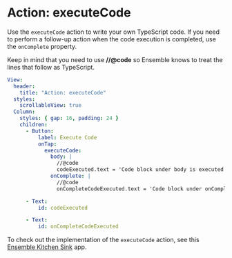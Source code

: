 # Action: executeCode

Use the `executeCode` action to write your own TypeScript code. If you need to perform a follow-up action when the code execution is completed, use the `onComplete` property.

Keep in mind that you need to use **//@code** so Ensemble knows to treat the lines that follow as TypeScript.

```yaml
View:
  header:
    title: "Action: executeCode"
  styles:
    scrollableView: true
  Column: 
    styles: { gap: 16, padding: 24 }
    children:
      - Button:
          label: Execute Code
          onTap:
            executeCode:
              body: |
                //@code
                codeExecuted.text = 'Code block under body is executed';
              onComplete: |
                //@code
                onCompleteCodeExecuted.text = 'Code block under onComplete is executed';

      - Text:
          id: codeExecuted

      - Text:
          id: onCompleteCodeExecuted
```

To check out the implementation of the `executeCode` action, see this [Ensemble Kitchen Sink](https://studio.ensembleui.com/app/e24402cb-75e2-404c-866c-29e6c3dd7992/screen/6f88beb2-efe0-4278-82f3-134d110a8551) app.